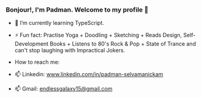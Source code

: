 ### Bonjour!, I'm Padman. Welcome to my profile 🥳
- 🌱 I’m currently learning TypeScript.
- ⚡ Fun fact: Practise Yoga + Doodling + Sketching + Reads Design, Self-Development Books + Listens to 80's Rock & Pop + State of Trance and can't stop laughing          with Impractical Jokers.

- How to reach me:
- 📫 Linkedin: www.linkedin.com/in/padman-selvamanickam 
- 📫 Gmail: endlessgalaxy15@gmail.com
<!--
**Padman83/Padman83** is a ✨ _special_ ✨ repository because its `README.md` (this file) appears on your GitHub profile.

Here are some ideas to get you started:

- 🔭 I’m currently working on ...
- 🌱 I’m currently learning ...
- 👯 I’m looking to collaborate on ...
- 🤔 I’m looking for help with ...
- 💬 Ask me about ...
- 📫 How to reach me: ...
- 😄 Pronouns: ...
- ⚡ Fun fact: ...
-->
